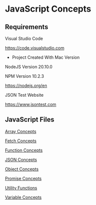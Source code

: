 
JavaScript Concepts
==========================================================================



Requirements
--------------------------------------------------------------------------

Visual Studio Code

https://code.visualstudio.com
* Project Created With Mac Version 

NodeJS Version 20.10.0

NPM Version 10.2.3

https://nodejs.org/en


JSON Test Website

https://www.jsontest.com


JavaScript Files
--------------------------------------------------------------------------

[Array Concepts](JS/arrayConcepts.js)

[Fetch Concepts](JS/fetchConcepts.js)

[Function Concepts](JS/functionConcepts.js)

[JSON Concepts](JS/jsonConcepts.js)

[Object Concepts](JS/objectConcepts.js)

[Promise Concepts](JS.promiseConcepts.js)

[Utility Functions](JS/utils.js)

[Variable Concepts](JS/variableConcepts.js)
